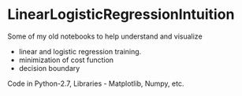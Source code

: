 # LinearLogisticRegressionIntuition
Some of my old notebooks to help understand and visualize 
  * linear and logistic regression training.
  * minimization of cost function
  * decision boundary

Code in Python-2.7, Libraries - Matplotlib, Numpy, etc.
